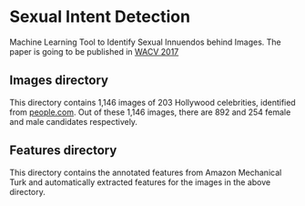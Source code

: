 # Sexual Intent Detection
Machine Learning Tool to Identify Sexual Innuendos behind Images.
The paper is going to be published in <a href="http://pamitc.org/wacv2017/"  target="_blank">WACV 2017</a>

## Images directory
This directory contains 1,146 images of 203 Hollywood celebrities, identified from <a href="www.people.com" target="_blank">people.com</a>. Out of these 1,146 images, there are 892 and 254 female and male candidates respectively.

## Features directory
This directory contains the annotated features from Amazon Mechanical Turk and automatically extracted features for the images in the above directory. 
